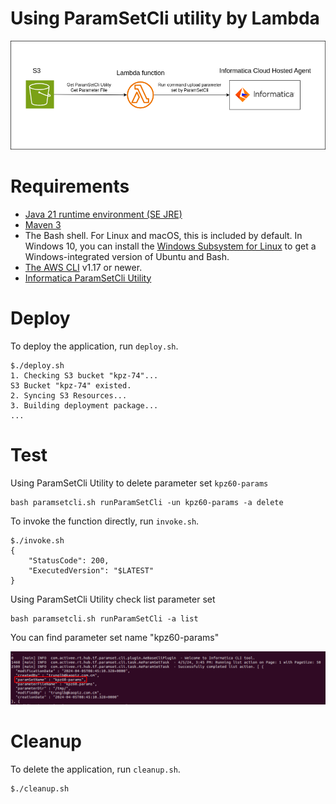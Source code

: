 # Using ParamSetCli utility by Lambda

![architecture.png](images%2Farchitecture.png)

# Requirements
- [Java 21 runtime environment (SE JRE)](https://www.oracle.com/java/technologies/javase-downloads.html)
- [Maven 3](https://maven.apache.org/docs/history.html)
- The Bash shell. For Linux and macOS, this is included by default. In Windows 10, you can install the [Windows Subsystem for Linux](https://docs.microsoft.com/en-us/windows/wsl/install-win10) to get a Windows-integrated version of Ubuntu and Bash.
- [The AWS CLI](https://docs.aws.amazon.com/cli/latest/userguide/cli-chap-install.html) v1.17 or newer.
- [Informatica ParamSetCli Utility](https://docs.informatica.com/integration-cloud/data-integration/h2l/1683-how-to-configure-a-parameter-set-in-a-taskflow/how-to-configure-a-parameter-set-in-a-taskflow/about-paramsetcli.html)

# Deploy

To deploy the application, run `deploy.sh`.

    $./deploy.sh
    1. Checking S3 bucket "kpz-74"...
    S3 Bucket "kpz-74" existed.
    2. Syncing S3 Resources...
    3. Building deployment package...
    ...

# Test

Using ParamSetCli Utility to delete parameter set `kpz60-params`

    bash paramsetcli.sh runParamSetCli -un kpz60-params -a delete

To invoke the function directly, run `invoke.sh`.

    $./invoke.sh
    {
        "StatusCode": 200,
        "ExecutedVersion": "$LATEST"
    }

Using ParamSetCli Utility check list parameter set

    bash paramsetcli.sh runParamSetCli -a list

You can find parameter set name "kpz60-params"

![result.png](images%2Fresult.png)

# Cleanup
To delete the application, run `cleanup.sh`.

    $./cleanup.sh

